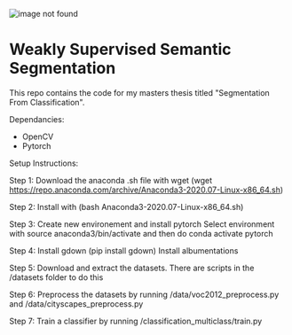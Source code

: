 ![image not found](https://github.com/kobusvdwalt/weakly-supervised-segmentation/blob/master/_landing_page/landing.jpg?raw=true)

# Weakly Supervised Semantic Segmentation

This repo contains the code for my masters thesis titled "Segmentation From Classification".

Dependancies:
* OpenCV
* Pytorch


Setup Instructions:

Step 1:
    Download the anaconda .sh file with wget 
    (wget https://repo.anaconda.com/archive/Anaconda3-2020.07-Linux-x86_64.sh)

Step 2:
    Install with (bash Anaconda3-2020.07-Linux-x86_64.sh)

Step 3:
    Create new environement and install pytorch
    Select environment with source anaconda3/bin/activate and then do conda activate pytorch

Step 4:
    Install gdown (pip install gdown)
    Install albumentations

Step 5:
    Download and extract the datasets. There are scripts in the /datasets folder to do this

Step 6:
    Preprocess the datasets by running /data/voc2012_preprocess.py and /data/cityscapes_preprocess.py

Step 7:
    Train a classifier by running /classification_multiclass/train.py